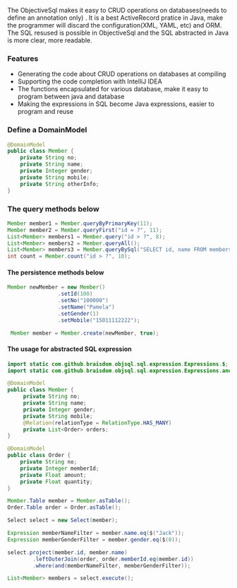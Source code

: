 The ObjectiveSql makes it easy to CRUD operations on databases(needs to define an  annotation only) . It is a best ActiveRecord pratice in Java, make the programmer will discard the configuration(XML, YAML, etc) and ORM. The SQL resused is possible in ObjectiveSql and the SQL abstracted in Java is more clear, more readable. 

### Features

- Generating the code about CRUD operations on databases at compiling
- Supporting the code completion with IntelliJ IDEA
- The functions encapsulated for various database, make it easy to program between java and database
- Making the expressions in SQL become Java expressions, easier to program and reuse

### Define a DomainModel

```java
@DomainModel
public class Member {
    private String no;
    private String name;
    private Integer gender;
    private String mobile;
    private String otherInfo;
}
```

### The query methods below

```java
Member member1 = Member.queryByPrimaryKey(11);
Member member2 = Member.queryFirst("id = ?", 11);
List<Member> members1 = Member.query("id > ?", 8);
List<Member> members2 = Member.queryAll();
List<Member> members3 = Member.queryBySql("SELECT id, name FROM members WHERE id < ?", 10);
int count = Member.count("id > ?", 10);
```

#### The persistence methods below

```java
Member newMember = new Member()
                .setId(100)
                .setNo("100000")
                .setName("Pamela")
                .setGender(1)
                .setMobile("15011112222");

 Member member = Member.create(newMember, true);
```

#### The usage for abstracted SQL expression

```java
import static com.github.braisdom.objsql.sql.expression.Expressions.$;
import static com.github.braisdom.objsql.sql.expression.Expressions.and;

@DomainModel
public class Member {
     private String no;
     private String name;
     private Integer gender;
     private String mobile;
     @Relation(relationType = RelationType.HAS_MANY)
     private List<Order> orders;
}

@DomainModel
public class Order {
    private String no;
    private Integer memberId;
    private Float amount;
    private Float quantity;
}

Member.Table member = Member.asTable();
Order.Table order = Order.asTable();

Select select = new Select(member);

Expression memberNameFilter = member.name.eq($("Jack"));
Expression memberGenderFilter = member.gender.eq($(0));

select.project(member.id, member.name)
        .leftOuterJoin(order, order.memberId.eq(member.id))
        .where(and(memberNameFilter, memberGenderFilter));

List<Member> members = select.execute();
```
